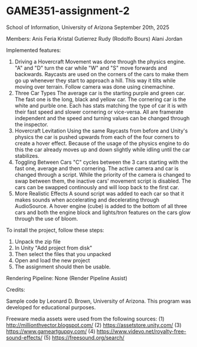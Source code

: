 # GAME351-assignment-2
School of Information, University of Arizona 
September 20th, 2025

Members:
Anis Feria
Kristal Gutierrez
Rudy (Rodolfo Bours)
Alani Jordan

Implemented features:
1. Driving a Hovercraft
   Movement was done through the physics engine. "A" and "D" turn the car while "W" and "S" move forwards and backwards. Raycasts are used on the corners of the cars to make them go up whenever they start to approach a hill. This way it tilts while moving over terrain. Follow camera was done using cinemachine.
2. Three Car Types
   The average car is the starting purple and green car. The fast one is the long, black and yellow car. The cornering car is the white and purble one. Each has stats matching the type of car it is with their fast speed and slower cornering or vice-versa. All are framerate independent and the speed and turning values can be changed through the inspector.
3. Hovercraft Levitation
   Using the same Raycasts from before and Unity's physics the car is pushed upwards from each of the four corners to create a hover effect. Because of the usage of the physics engine to do this the car already moves up and down slightly while idling until the car stabilizes.
4. Toggling Between Cars
   "C" cycles between the 3 cars starting with the fast one, average and then cornering. The active camera and car is changed through a script. While the priority of the camera is changed to swap between them, the inactive cars' movement script is disabled. The cars can be swapped continously and will loop back to the first car.
5. More Realistic Effects
   A sound script was added to each car so that it makes sounds when accelerating and decelerating through AudioSource. A hover engine (cube) is added to the bottom of all three cars and both the engine block and lights/tron features on the cars glow through the use of bloom.

To install the project, follow these steps:
1. Unpack the zip file
2. In Unity "Add project from disk"
3. Then select the files that you unpacked
4. Open and load the new project
5. The assignment should then be usable.
   
Rendering Pipeline: None (Render Pipeline Assist)

Credits:
 
Sample code by Leonard D. Brown, University of Arizona.
This program was developed for educational purposes.

Freeware media assets were used from the following sources:
(1) http://millionthvector.blogspot.com/
(2) https://assetstore.unity.com/
(3) https://www.gameartguppy.com/
(4) https://www.videvo.net/royalty-free-sound-effects/
(5) https://freesound.org/search/
